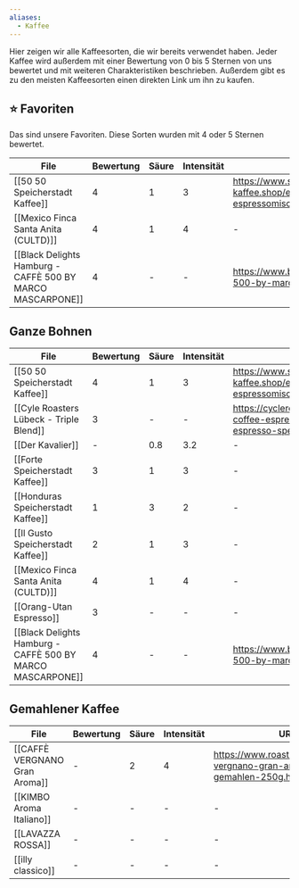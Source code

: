 ```yaml
---
aliases:
  - Kaffee
---
```


Hier zeigen wir alle Kaffeesorten, die wir bereits verwendet haben. Jeder Kaffee wird außerdem mit einer Bewertung von 0 bis 5 Sternen von uns bewertet und mit weiteren Charakteristiken beschrieben. Außerdem gibt es zu den meisten Kaffeesorten einen direkten Link um ihn zu kaufen.

## ⭐ Favoriten

Das sind unsere Favoriten. Diese Sorten wurden mit 4 oder 5 Sternen bewertet. 

<!-- QueryToSerialize: table coffee-rating as Bewertung, coffee-acidity as Säure, coffee-intensity as Intensität, coffee-url as URL, coffee-picture from "Kaffee/Sorten" where coffee-rating > 3 -->
<!-- SerializedQuery: table coffee-rating as Bewertung, coffee-acidity as Säure, coffee-intensity as Intensität, coffee-url as URL, coffee-picture from "Kaffee/Sorten" where coffee-rating > 3 -->

| File                                                                                                                                             | Bewertung | Säure | Intensität | URL                                                                       | coffee-picture                                    |
| ------------------------------------------------------------------------------------------------------------------------------------------------ | --------- | ----- | ---------- | ------------------------------------------------------------------------- | ------------------------------------------------- |
| [[50 50 Speicherstadt Kaffee]]                                                         | 4         | 1     | 3          | https://www.speicherstadt-kaffee.shop/espresso/166/50/50-espressomischung | \-                                                |
| [[Mexico Finca Santa Anita (CULTD)]]                                             | 4         | 1     | 4          | \-                                                                        | ![[MexicoKaffee1.jpeg\|MexicoKaffee1.jpeg]] |
| [[Black Delights Hamburg - CAFFÈ 500 BY MARCO MASCARPONE]] | 4         | \-    | \-         | https://www.blackdelight.de/product/disco-500-by-marco-mascarpone/        | \-                                                |
<!-- SerializedQuery END -->



## Ganze Bohnen
<!-- QueryToSerialize: table coffee-rating as Bewertung, coffee-acidity as Säure, coffee-intensity as Intensität, coffee-url as URL, coffee-picture as Bild from "Kaffee/Sorten/Ganze Bohnen" -->
<!-- SerializedQuery: table coffee-rating as Bewertung, coffee-acidity as Säure, coffee-intensity as Intensität, coffee-url as URL, coffee-picture as Bild from "Kaffee/Sorten/Ganze Bohnen" -->

| File                                                                                                                                             | Bewertung | Säure | Intensität | URL                                                                                                             | Bild                                              |
| ------------------------------------------------------------------------------------------------------------------------------------------------ | --------- | ----- | ---------- | --------------------------------------------------------------------------------------------------------------- | ------------------------------------------------- |
| [[50 50 Speicherstadt Kaffee]]                                                         | 4         | 1     | 3          | https://www.speicherstadt-kaffee.shop/espresso/166/50/50-espressomischung                                       | \-                                                |
| [[Cyle Roasters Lübeck - Triple Blend]]                                       | 3         | \-    | \-         | https://cycleroasters.com/collections/specialty-coffee-espresso/products/triple-blend-espresso-specialty-coffee | \-                                                |
| [[Der Kavalier]]                                                                                     | \-        | 0.8   | 3.2        | \-                                                                                                              | \-                                                |
| [[Forte Speicherstadt Kaffee]]                                                         | 3         | 1     | 3          | \-                                                                                                              | \-                                                |
| [[Honduras Speicherstadt Kaffee]]                                                   | 1         | 3     | 2          | \-                                                                                                              | \-                                                |
| [[Il Gusto Speicherstadt Kaffee]]                                                   | 2         | 1     | 3          | \-                                                                                                              | \-                                                |
| [[Mexico Finca Santa Anita (CULTD)]]                                             | 4         | 1     | 4          | \-                                                                                                              | ![[MexicoKaffee1.jpeg\|MexicoKaffee1.jpeg]] |
| [[Orang-Utan Espresso]]                                                                       | 3         | \-    | \-         | \-                                                                                                              | \-                                                |
| [[Black Delights Hamburg - CAFFÈ 500 BY MARCO MASCARPONE]] | 4         | \-    | \-         | https://www.blackdelight.de/product/disco-500-by-marco-mascarpone/                                              | \-                                                |
<!-- SerializedQuery END -->



##  Gemahlener Kaffee
<!-- QueryToSerialize: table coffee-rating as Bewertung, coffee-acidity as Säure, coffee-intensity as Intensität, coffee-url as URL, coffee-picture as Bild from "Kaffee/Sorten/Gemahlener Kaffee" -->
<!-- SerializedQuery: table coffee-rating as Bewertung, coffee-acidity as Säure, coffee-intensity as Intensität, coffee-url as URL, coffee-picture as Bild from "Kaffee/Sorten/Gemahlener Kaffee" -->

| File                                                                                        | Bewertung | Säure | Intensität | URL                                                                     | Bild                                        |
| ------------------------------------------------------------------------------------------- | --------- | ----- | ---------- | ----------------------------------------------------------------------- | ------------------------------------------- |
| [[CAFFÈ VERGNANO Gran Aroma]] | \-        | 2     | 4          | https://www.roastmarket.de/caffe-vergnano-gran-aroma-gemahlen-250g.html | ![[granaromaCV.png\|granaromaCV.png]] |
| [[KIMBO Aroma Italiano]]           | \-        | \-    | \-         | \-                                                                      | \-                                          |
| [[LAVAZZA ROSSA]]                         | \-        | \-    | \-         | \-                                                                      | \-                                          |
| [[illy classico]]                         | \-        | \-    | \-         | \-                                                                      | \-                                          |
<!-- SerializedQuery END -->
